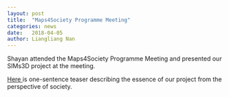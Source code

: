 ```yaml
---
layout: post
title:  "Maps4Society Programme Meeting"
categories: news
date:   2018-04-05
author: Liangliang Nan
---
```

Shayan attended the Maps4Society Programme Meeting and presented our SIMs3D project at the meeting.

<a href="/news/2018/M4S_TeaserPoster.pdf"> Here </a> is one-sentence teaser describing the essence of our project from the perspective of society.
